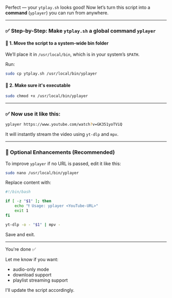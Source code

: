 Perfect — your `ytplay.sh` looks good! Now let’s turn this script into a **command** (`yplayer`) you can run from anywhere.

---

### ✅ Step-by-Step: Make `ytplay.sh` a global command `yplayer`

#### 🔧 1. **Move the script to a system-wide bin folder**

We’ll place it in `/usr/local/bin`, which is in your system’s `$PATH`.

Run:

```bash
sudo cp ytplay.sh /usr/local/bin/yplayer
```

#### 🔧 2. **Make sure it's executable**

```bash
sudo chmod +x /usr/local/bin/yplayer
```

---

### ✅ Now use it like this:

```bash
yplayer https://www.youtube.com/watch?v=GK351yoTViQ
```

It will instantly stream the video using `yt-dlp` and `mpv`.

---

### 📌 Optional Enhancements (Recommended)

To improve `yplayer` if no URL is passed, edit it like this:

```bash
sudo nano /usr/local/bin/yplayer
```

Replace content with:

```bash
#!/bin/bash

if [ -z "$1" ]; then
    echo "❗ Usage: yplayer <YouTube-URL>"
    exit 1
fi

yt-dlp -o - "$1" | mpv -
```

Save and exit.

---

You're done ✅

Let me know if you want:

* audio-only mode
* download support
* playlist streaming support

I'll update the script accordingly.
